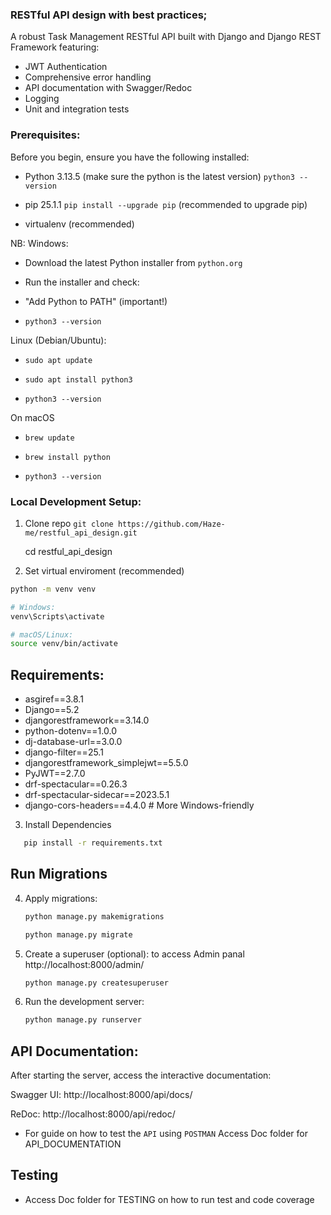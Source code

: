 
### RESTful API design with best practices;

A robust Task Management RESTful API built with Django and Django REST Framework featuring:
- JWT Authentication
- Comprehensive error handling
- API documentation with Swagger/Redoc
- Logging
- Unit and integration tests


### Prerequisites:
Before you begin, ensure you have the following installed:

- Python 3.13.5   (make sure the python is the latest version) `python3 --version`

- pip 25.1.1   ```pip install --upgrade pip``` (recommended to upgrade pip)

- virtualenv (recommended)

NB:
   Windows:
   - Download the latest Python installer from `python.org`

   - Run the installer and check:

   - "Add Python to PATH" (important!)

   - `python3 --version`

   Linux (Debian/Ubuntu):

   - `sudo apt update`

   - `sudo apt install python3`

   - `python3 --version`

   On macOS
  
   - `brew update`

   - `brew install python`

   - `python3 --version`



### Local Development Setup:

1. Clone repo
`git clone https://github.com/Haze-me/restful_api_design.git`

   cd restful_api_design

2. Set virtual enviroment (recommended)
```bash
python -m venv venv

# Windows:
venv\Scripts\activate

# macOS/Linux:
source venv/bin/activate
```


## Requirements:

- asgiref==3.8.1
- Django==5.2
- djangorestframework==3.14.0
- python-dotenv==1.0.0
- dj-database-url==3.0.0
- django-filter==25.1
- djangorestframework_simplejwt==5.5.0
- PyJWT==2.7.0
- drf-spectacular==0.26.3
- drf-spectacular-sidecar==2023.5.1
- django-cors-headers==4.4.0  # More Windows-friendly


3. Install Dependencies
```bash
   pip install -r requirements.txt
```


## Run Migrations

4. Apply migrations:

   ```bash
   python manage.py makemigrations

   python manage.py migrate
   ```

5. Create a superuser (optional): to access Admin panal http://localhost:8000/admin/

   ```bash
   python manage.py createsuperuser
   ```
7. Run the development server:
   ```bash
   python manage.py runserver
   ```


## API Documentation:
After starting the server, access the interactive documentation:

Swagger UI: http://localhost:8000/api/docs/

ReDoc: http://localhost:8000/api/redoc/

- For guide on how to test the `API` using `POSTMAN` Access Doc folder for API_DOCUMENTATION

## Testing
- Access Doc folder for TESTING on how to run test and code coverage